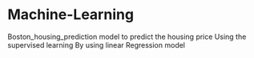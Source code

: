 # Machine-Learning
Boston_housing_prediction model to predict the housing price
Using the supervised learning 
By using linear Regression model
